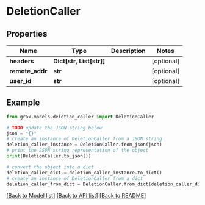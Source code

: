 # DeletionCaller


## Properties

Name | Type | Description | Notes
------------ | ------------- | ------------- | -------------
**headers** | **Dict[str, List[str]]** |  | [optional] 
**remote_addr** | **str** |  | [optional] 
**user_id** | **str** |  | [optional] 

## Example

```python
from grax.models.deletion_caller import DeletionCaller

# TODO update the JSON string below
json = "{}"
# create an instance of DeletionCaller from a JSON string
deletion_caller_instance = DeletionCaller.from_json(json)
# print the JSON string representation of the object
print(DeletionCaller.to_json())

# convert the object into a dict
deletion_caller_dict = deletion_caller_instance.to_dict()
# create an instance of DeletionCaller from a dict
deletion_caller_from_dict = DeletionCaller.from_dict(deletion_caller_dict)
```
[[Back to Model list]](../README.md#documentation-for-models) [[Back to API list]](../README.md#documentation-for-api-endpoints) [[Back to README]](../README.md)


